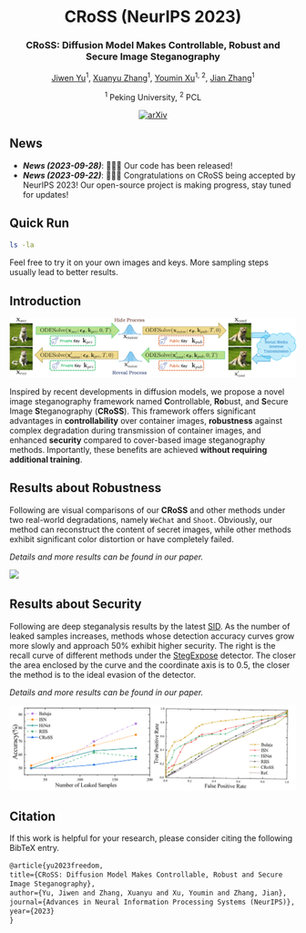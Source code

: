 <div align="center">
<h1>CRoSS (NeurIPS 2023)</h1>
<h3>CRoSS: Diffusion Model Makes Controllable, Robust and Secure Image Steganography</h3>

[Jiwen Yu](https://vvictoryuki.github.io/website/)<sup>1</sup>, [Xuanyu Zhang](https://villa.jianzhang.tech/people/xuanyu-zhang-%E5%BC%A0%E8%BD%A9%E5%AE%87/)<sup>1</sup>, [Youmin Xu](https://zirconium2159.github.io/)<sup>1, 2</sup>, [Jian Zhang](https://jianzhang.tech/)<sup>1</sup>

<sup>1</sup> Peking University, <sup>2</sup> PCL

[![arXiv](https://img.shields.io/badge/arXiv-<2305.16936>-<COLOR>.svg)](https://arxiv.org/abs/2305.16936)

</div>

## News
- **_News (2023-09-28)_**: 🎉🎉🎉 Our code has been released!
- **_News (2023-09-22)_**: 🎉🎉🎉 Congratulations on CRoSS being accepted by NeurIPS 2023! Our open-source project is making progress, stay tuned for updates!

## Quick Run
```bash
ls -la
```
Feel free to try it on your own images and keys. More sampling steps usually lead to better results.

## Introduction

![](./method-cross-v2_00.png)

Inspired by recent developments in diffusion models, we propose a novel image steganography framework named **C**ontrollable, **Ro**bust, and **S**ecure Image **S**teganography (**CRoSS**). This framework offers significant advantages in **controllability** over container images, **robustness** against complex degradation during transmission of container images, and enhanced **security** compared to cover-based image steganography methods. Importantly, these benefits are achieved **without requiring additional training**.

## Results about Robustness 

Following are visual comparisons of our **CRoSS** and other methods under two real-world degradations, namely `WeChat` and `Shoot`. Obviously, our method can reconstruct the content of secret images, while other methods exhibit significant color distortion or have completely failed. 

*Details and more results can be found in our paper.*

![](./robust_00.png)

## Results about Security 

Following are deep steganalysis results by the latest [SID](http://www.ws.binghamton.edu/fridrich/research/Scale-1.12.16.pdf). As the number of leaked samples increases, methods whose detection accuracy curves grow more slowly and approach $50\%$ exhibit higher security. The right is the recall curve of different methods under the [StegExpose](https://arxiv.org/pdf/1410.6656v1.pdf) detector. The closer the area enclosed by the curve and the coordinate axis is to 0.5, the closer the method is to the ideal evasion of the detector. 

*Details and more results can be found in our paper.*

![](./security.png)

## Citation

If this work is helpful for your research, please consider citing the following BibTeX entry.

```
@article{yu2023freedom,
title={CRoSS: Diffusion Model Makes Controllable, Robust and Secure Image Steganography},
author={Yu, Jiwen and Zhang, Xuanyu and Xu, Youmin and Zhang, Jian},
journal={Advances in Neural Information Processing Systems (NeurIPS)},
year={2023}
}
```
